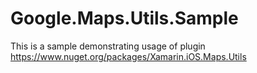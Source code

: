 # Google.Maps.Utils.Sample

This is a sample demonstrating usage of plugin https://www.nuget.org/packages/Xamarin.iOS.Maps.Utils
